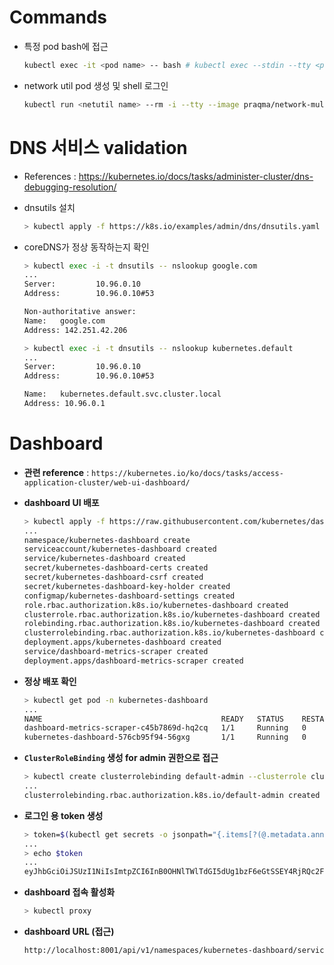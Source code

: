 # Commands

- 특정 pod bash에 접근

  ```bash
  kubectl exec -it <pod name> -- bash # kubectl exec --stdin --tty <pod name> -- /bin/bash
  ```

- network util pod 생성 및 shell 로그인

  ```bash
  kubectl run <netutil name> --rm -i --tty --image praqma/network-multitool -- bash
  ```

# DNS 서비스 validation

- References : <https://kubernetes.io/docs/tasks/administer-cluster/dns-debugging-resolution/>

- dnsutils 설치

  ```bash
  > kubectl apply -f https://k8s.io/examples/admin/dns/dnsutils.yaml
  ```

- coreDNS가 정상 동작하는지 확인

  ```bash
  > kubectl exec -i -t dnsutils -- nslookup google.com
  ...
  Server:         10.96.0.10
  Address:        10.96.0.10#53

  Non-authoritative answer:
  Name:   google.com
  Address: 142.251.42.206

  > kubectl exec -i -t dnsutils -- nslookup kubernetes.default
  ...
  Server:         10.96.0.10
  Address:        10.96.0.10#53

  Name:   kubernetes.default.svc.cluster.local
  Address: 10.96.0.1
  ```

# Dashboard

- **관련 reference** : `https://kubernetes.io/ko/docs/tasks/access-application-cluster/web-ui-dashboard/`

- **dashboard UI 배포**

  ```bash
  > kubectl apply -f https://raw.githubusercontent.com/kubernetes/dashboard/v2.4.0/aio/deploy/recommended.yaml
  ...
  namespace/kubernetes-dashboard create
  serviceaccount/kubernetes-dashboard created
  service/kubernetes-dashboard created
  secret/kubernetes-dashboard-certs created
  secret/kubernetes-dashboard-csrf created
  secret/kubernetes-dashboard-key-holder created
  configmap/kubernetes-dashboard-settings created
  role.rbac.authorization.k8s.io/kubernetes-dashboard created
  clusterrole.rbac.authorization.k8s.io/kubernetes-dashboard created
  rolebinding.rbac.authorization.k8s.io/kubernetes-dashboard created
  clusterrolebinding.rbac.authorization.k8s.io/kubernetes-dashboard created
  deployment.apps/kubernetes-dashboard created
  service/dashboard-metrics-scraper created
  deployment.apps/dashboard-metrics-scraper created
  ```

- **정상 배포 확인**

  ```bash
  > kubectl get pod -n kubernetes-dashboard
  ...
  NAME                                        READY   STATUS    RESTARTS   AGE
  dashboard-metrics-scraper-c45b7869d-hq2cq   1/1     Running   0          45s
  kubernetes-dashboard-576cb95f94-56gxg       1/1     Running   0          45s
  ```

- **`ClusterRoleBinding` 생성 for admin 권한으로 접근**

  ```bash
  > kubectl create clusterrolebinding default-admin --clusterrole cluster-admin --serviceaccount=default:default
  ...
  clusterrolebinding.rbac.authorization.k8s.io/default-admin created
  ```

- **로그인 용 token 생성**

  ```bash
  > token=$(kubectl get secrets -o jsonpath="{.items[?(@.metadata.annotations['kubernetes\.io/service-account\.name']=='default')].data.token}"|base64 --decode)
  ...
  > echo $token
  ...
  eyJhbGciOiJSUzI1NiIsImtpZCI6InB0OHNlTWlTdGI5dUg1bzF6eGtSSEY4RjRQc2FMOTBLU3VZcGZEZVhpRUUifQ.eyJpc3MiOiJrdWJlcm5ldGVzL3NlcnZpY2VhY2NvdW50Iiwia3ViZXJuZXRlcy5pby9zZXJ2aWNlYWNjb3VudC9uYW1lc3BhY2UiOiJkZWZhdWx0Iiwia3ViZXJuZXRlcy5pby9zZXJ2aWNlYWNjb3VudC9zZWNyZXQubmFtZSI6ImRlZmF1bHQtdG9rZW4tNGdwdDIiLCJrdWJlcm5ldGVzLmlvL3NlcnZpY2VhY2NvdW50L3NlcnZpY2UtYWNjb3VudC5uYW1lIjoiZGVmYXVsdCIsImt1YmVybmV0ZXMuaW8vc2VydmljZWFjY291bnQvc2VydmljZS1hY2NvdW50LnVpZCI6IjU2Mzg3NWIxLTRlZWEtNGQ5ZS1hOTU5LWJmNWQ0OTIxODIzOCIsInN1YiI6InN5c3RlbTpzZXJ2aWNlYWNjb3VudDpkZWZhdWx0OmRlZmF1bHQifQ.ZlAkVuFa9y9ugtV1LoqTjmcjwB-s0i65n6Wcf4VzN0oXrhFmPTAqb0n1hmcFGWZzzNgI5G2TQeGndMyey0rFkT4zznQUFtH23Ibe9KI19mmV81urghtjFALinfnq7qHlxbO-0IwpOuTEIOy3Zz1mqbeGFhkeYUtocU1kM_dbSID1wEvIV_TSdDW52DB6N3qIJgEECfCZKhd4APvY39B8SedgJQ5LAQMXLVFaa7BaoVFrEQ4pVD6mkjpfCfndgU6PqnZvTKU1IbYkvqaOvSe4OEFNRwMr7LbM1o4LJDJz4xQdhlKldAeSdC4iGO6T112l2Zw2btqF8rUV_lEwFLmlqw
  ```

- **dashboard 접속 활성화**

  ```bash
  > kubectl proxy
  ```

- **dashboard URL (접근)**

  ```bash
  http://localhost:8001/api/v1/namespaces/kubernetes-dashboard/services/https:kubernetes-dashboard:/proxy/
  ```